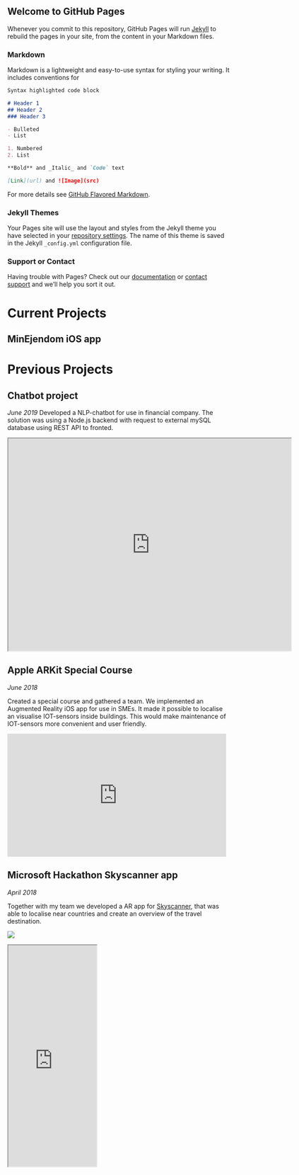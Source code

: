 ## Welcome to GitHub Pages


Whenever you commit to this repository, GitHub Pages will run [Jekyll](https://jekyllrb.com/) to rebuild the pages in your site, from the content in your Markdown files.

### Markdown

Markdown is a lightweight and easy-to-use syntax for styling your writing. It includes conventions for

```markdown
Syntax highlighted code block

# Header 1
## Header 2
### Header 3

- Bulleted
- List

1. Numbered
2. List

**Bold** and _Italic_ and `Code` text

[Link](url) and ![Image](src)
```

For more details see [GitHub Flavored Markdown](https://guides.github.com/features/mastering-markdown/).

### Jekyll Themes

Your Pages site will use the layout and styles from the Jekyll theme you have selected in your [repository settings](https://github.com/SimonElNahasChristensen/SimonElNahasChristensen.github.io/settings). The name of this theme is saved in the Jekyll `_config.yml` configuration file.

### Support or Contact

Having trouble with Pages? Check out our [documentation](https://help.github.com/categories/github-pages-basics/) or [contact support](https://github.com/contact) and we’ll help you sort it out.

# Current Projects

## MinEjendom iOS app



# Previous Projects

## Chatbot project
*June 2019*
Developed a NLP-chatbot for use in financial company. The solution was using a Node.js backend with request to external mySQL database using REST API to fronted.
<iframe src="https://drive.google.com/file/d/1X7G4s9m7PCDrZ6OJnGjLcYl2vseJ7aMS/preview" width="640" height="480"></iframe>




## Apple ARKit Special Course
*June 2018*

Created a special course and gathered a team. We implemented an Augmented Reality iOS app for use in SMEs. It made it possible to localise an visualise IOT-sensors inside buildings. This would make maintenance of IOT-sensors more convenient and user friendly.

<iframe width="495" height="278" src="https://www.youtube.com/embed/fFBVXA2Yk8E" frameborder="0" allow="accelerometer; autoplay; encrypted-media; gyroscope; picture-in-picture" allowfullscreen></iframe>

## Microsoft Hackathon Skyscanner app
*April 2018*

Together with my team we developed a AR app for [Skyscanner](http://skyscanner.com), that was able to localise near countries and create an overview of the travel destination.

![](https://lh3.googleusercontent.com/zKVNU9v7BaifxAlOj1L-CCzSlTAQVjfFJIGF25y-yHfPnYhrhcoIDChBE8zJGXLna_YPZUh7LEOJywMSeLmN7ZiI6zoHlype5sq8TFxQ-TrgkKSImfHwDfRSmaqh3oz_TxzJq96CpB0=w1480-h1110-no)


<iframe src="https://drive.google.com/file/d/1iQA-db3B6O78eNa3HCK_TW6_5wdbJmI3/preview" width="200" height="500"></iframe>

